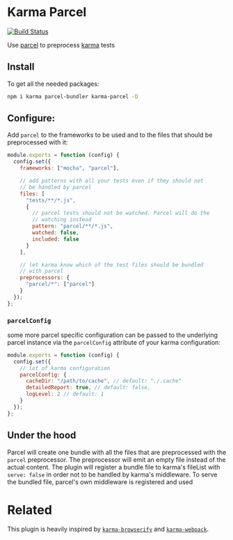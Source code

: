 # Karma Parcel

[![Build Status](https://travis-ci.org/valotas/karma-parcel.svg?branch=master)](https://travis-ci.org/valotas/karma-parcel)

Use [parcel][] to preprocess [karma][] tests

## Install

To get all the needed packages:

```bash
npm i karma parcel-bundler karma-parcel -D
```

## Configure:

Add `parcel` to the frameworks to be used and to the files that should be preprocessed with it:

```js
module.exports = function (config) {
  config.set({
    frameworks: ["mocha", "parcel"],

    // add patterns with all your tests even if they should not
    // be handled by parcel
    files: [
      "tests/**/*.js",
      {
        // parcel tests should not be watched. Parcel will do the
        // watching instead
        pattern: "parcel/**/*.js",
        watched: false,
        included: false
      }
    ],

    // let karma know which of the test files should be bundled
    // with parcel
    preprocessors: {
      "parcel/*": ["parcel"]
    }
  });
};
```

### `parcelConfig`

some more parcel specific configuration can be passed to the underlying parcel
instance via the `parcelConfig` attribute of your karma configuration:

```js
module.exports = function (config) {
  config.set({
    // lot of karma configuration
    parcelConfig: {
      cacheDir: "/path/to/cache", // default: "./.cache"
      detailedReport: true, // default: false,
      logLevel: 2 // default: 1
    }
  });
};
```

## Under the hood

Parcel will create one bundle with all the files that are preprocessed with
the `parcel` preprocessor. The preprocessor will emit an empty file instead of
the actual content. The plugin will register a bundle file to karma's
fileList with `serve: false` in order not to be handled by karma's middleware.
To serve the bundled file, parcel's own middleware is registered and used

# Related

This plugin is heavily inspired by [`karma-browserify`][karma-browserify] and
[`karma-webpack`][karma-webpack].

[parcel]: https://parceljs.org/
[karma]: https://karma-runner.github.io
[karma-browserify]: https://github.com/nikku/karma-browserify
[karma-webpack]: https://github.com/webpack-contrib/karma-webpack
